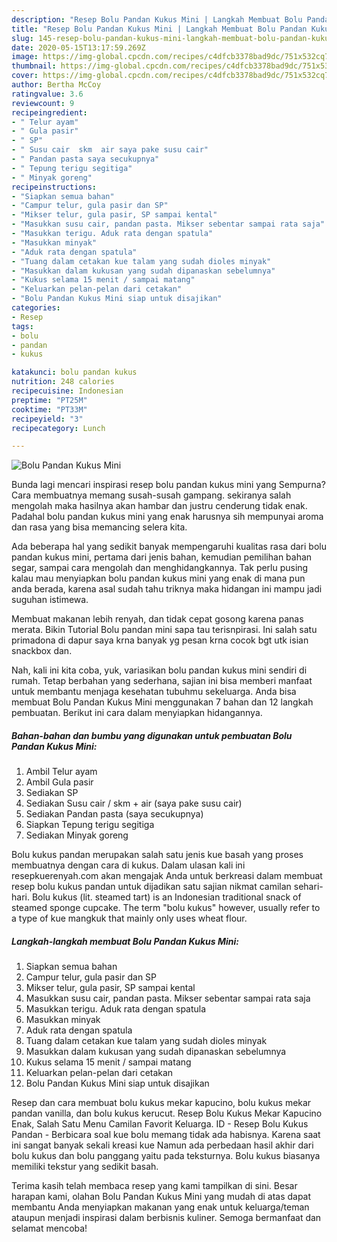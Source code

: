 ```yaml
---
description: "Resep Bolu Pandan Kukus Mini | Langkah Membuat Bolu Pandan Kukus Mini Yang Enak Banget"
title: "Resep Bolu Pandan Kukus Mini | Langkah Membuat Bolu Pandan Kukus Mini Yang Enak Banget"
slug: 145-resep-bolu-pandan-kukus-mini-langkah-membuat-bolu-pandan-kukus-mini-yang-enak-banget
date: 2020-05-15T13:17:59.269Z
image: https://img-global.cpcdn.com/recipes/c4dfcb3378bad9dc/751x532cq70/bolu-pandan-kukus-mini-foto-resep-utama.jpg
thumbnail: https://img-global.cpcdn.com/recipes/c4dfcb3378bad9dc/751x532cq70/bolu-pandan-kukus-mini-foto-resep-utama.jpg
cover: https://img-global.cpcdn.com/recipes/c4dfcb3378bad9dc/751x532cq70/bolu-pandan-kukus-mini-foto-resep-utama.jpg
author: Bertha McCoy
ratingvalue: 3.6
reviewcount: 9
recipeingredient:
- " Telur ayam"
- " Gula pasir"
- " SP"
- " Susu cair  skm  air saya pake susu cair"
- " Pandan pasta saya secukupnya"
- " Tepung terigu segitiga"
- " Minyak goreng"
recipeinstructions:
- "Siapkan semua bahan"
- "Campur telur, gula pasir dan SP"
- "Mikser telur, gula pasir, SP sampai kental"
- "Masukkan susu cair, pandan pasta. Mikser sebentar sampai rata saja"
- "Masukkan terigu. Aduk rata dengan spatula"
- "Masukkan minyak"
- "Aduk rata dengan spatula"
- "Tuang dalam cetakan kue talam yang sudah dioles minyak"
- "Masukkan dalam kukusan yang sudah dipanaskan sebelumnya"
- "Kukus selama 15 menit / sampai matang"
- "Keluarkan pelan-pelan dari cetakan"
- "Bolu Pandan Kukus Mini siap untuk disajikan"
categories:
- Resep
tags:
- bolu
- pandan
- kukus

katakunci: bolu pandan kukus 
nutrition: 248 calories
recipecuisine: Indonesian
preptime: "PT25M"
cooktime: "PT33M"
recipeyield: "3"
recipecategory: Lunch

---
```



![Bolu Pandan Kukus Mini](https://img-global.cpcdn.com/recipes/c4dfcb3378bad9dc/751x532cq70/bolu-pandan-kukus-mini-foto-resep-utama.jpg)

Bunda lagi mencari inspirasi resep bolu pandan kukus mini yang Sempurna? Cara membuatnya memang susah-susah gampang. sekiranya salah mengolah maka hasilnya akan hambar dan justru cenderung tidak enak. Padahal bolu pandan kukus mini yang enak harusnya sih mempunyai aroma dan rasa yang bisa memancing selera kita.

Ada beberapa hal yang sedikit banyak mempengaruhi kualitas rasa dari bolu pandan kukus mini, pertama dari jenis bahan, kemudian pemilihan bahan segar, sampai cara mengolah dan menghidangkannya. Tak perlu pusing kalau mau menyiapkan bolu pandan kukus mini yang enak di mana pun anda berada, karena asal sudah tahu triknya maka hidangan ini mampu jadi suguhan istimewa.

Membuat makanan lebih renyah, dan tidak cepat gosong karena panas merata. Bikin Tutorial Bolu pandan mini sapa tau terisnpirasi. Ini salah satu primadona di dapur saya krna banyak yg pesan krna cocok bgt utk isian snackbox dan.


Nah, kali ini kita coba, yuk, variasikan bolu pandan kukus mini sendiri di rumah. Tetap berbahan yang sederhana, sajian ini bisa memberi manfaat untuk membantu menjaga kesehatan tubuhmu sekeluarga. Anda bisa membuat Bolu Pandan Kukus Mini menggunakan 7 bahan dan 12 langkah pembuatan. Berikut ini cara dalam menyiapkan hidangannya.

<!--inarticleads1-->

##### Bahan-bahan dan bumbu yang digunakan untuk pembuatan Bolu Pandan Kukus Mini:

1. Ambil  Telur ayam
1. Ambil  Gula pasir
1. Sediakan  SP
1. Sediakan  Susu cair / skm + air (saya pake susu cair)
1. Sediakan  Pandan pasta (saya secukupnya)
1. Siapkan  Tepung terigu segitiga
1. Sediakan  Minyak goreng


Bolu kukus pandan merupakan salah satu jenis kue basah yang proses membuatnya dengan cara di kukus. Dalam ulasan kali ini resepkuerenyah.com akan mengajak Anda untuk berkreasi dalam membuat resep bolu kukus pandan untuk dijadikan satu sajian nikmat camilan sehari-hari. Bolu kukus (lit. steamed tart) is an Indonesian traditional snack of steamed sponge cupcake. The term &#34;bolu kukus&#34; however, usually refer to a type of kue mangkuk that mainly only uses wheat flour. 

<!--inarticleads2-->

##### Langkah-langkah membuat Bolu Pandan Kukus Mini:

1. Siapkan semua bahan
1. Campur telur, gula pasir dan SP
1. Mikser telur, gula pasir, SP sampai kental
1. Masukkan susu cair, pandan pasta. Mikser sebentar sampai rata saja
1. Masukkan terigu. Aduk rata dengan spatula
1. Masukkan minyak
1. Aduk rata dengan spatula
1. Tuang dalam cetakan kue talam yang sudah dioles minyak
1. Masukkan dalam kukusan yang sudah dipanaskan sebelumnya
1. Kukus selama 15 menit / sampai matang
1. Keluarkan pelan-pelan dari cetakan
1. Bolu Pandan Kukus Mini siap untuk disajikan


Resep dan cara membuat bolu kukus mekar kapucino, bolu kukus mekar pandan vanilla, dan bolu kukus kerucut. Resep Bolu Kukus Mekar Kapucino Enak, Salah Satu Menu Camilan Favorit Keluarga. ID - Resep Bolu Kukus Pandan - Berbicara soal kue bolu memang tidak ada habisnya. Karena saat ini sangat banyak sekali kreasi kue Namun ada perbedaan hasil akhir dari bolu kukus dan bolu panggang yaitu pada teksturnya. Bolu kukus biasanya memiliki tekstur yang sedikit basah. 

Terima kasih telah membaca resep yang kami tampilkan di sini. Besar harapan kami, olahan Bolu Pandan Kukus Mini yang mudah di atas dapat membantu Anda menyiapkan makanan yang enak untuk keluarga/teman ataupun menjadi inspirasi dalam berbisnis kuliner. Semoga bermanfaat dan selamat mencoba!
